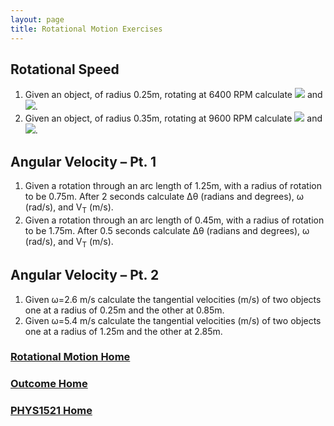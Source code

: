 ```yaml
---
layout: page
title: Rotational Motion Exercises
---
```

## Rotational Speed
1.	Given an object, of radius 0.25m, rotating at 6400 RPM calculate <img src="https://latex.codecogs.com/svg.latex?\large&space;ω (rad/s)"/> and <img src="https://latex.codecogs.com/svg.latex?\large&space;α (rad/s^2)"/>.
2.	Given an object, of radius 0.35m, rotating at 9600 RPM calculate <img src="https://latex.codecogs.com/svg.latex?\large&space;ω (rad/s)"/> and <img src="https://latex.codecogs.com/svg.latex?\large&space;α (rad/s^2)"/>.

## Angular Velocity – Pt. 1
1.	Given a rotation through an arc length of 1.25m, with a radius of rotation to be 0.75m. After 2 seconds calculate Δθ (radians and degrees), ω (rad/s), and V<sub>T</sub> (m/s).
2.	Given a rotation through an arc length of 0.45m, with a radius of rotation to be 1.75m. After 0.5 seconds calculate Δθ (radians and degrees), ω (rad/s), and V<sub>T</sub> (m/s).

## Angular Velocity – Pt. 2
1. Given ω=2.6 m/s calculate the tangential velocities (m/s) of two objects one at a radius of 0.25m and the other at 0.85m.
2. Given ω=5.4 m/s calculate the tangential velocities (m/s) of two objects one at a radius of 1.25m and the other at 2.85m.

### [Rotational Motion Home](rotating.md)
### [Outcome Home](outcome3.md)
### [PHYS1521 Home](../)
